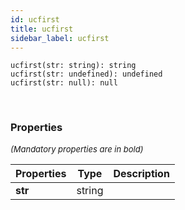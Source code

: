 ```yaml
---
id: ucfirst
title: ucfirst
sidebar_label: ucfirst
---
```


```tsx
ucfirst(str: string): string
ucfirst(str: undefined): undefined
ucfirst(str: null): null
```
<br/>



### Properties

<font size="2"><i>(Mandatory properties are in bold)</i></font>

| Properties | Type | Description |
| --------- | ---- | ----------- |
| **str** | string |  |
